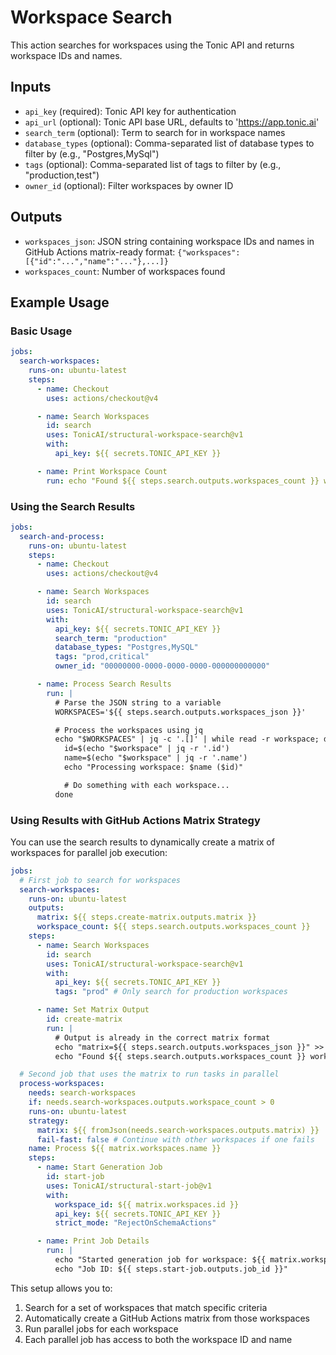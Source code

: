 # Workspace Search

This action searches for workspaces using the Tonic API and returns workspace IDs and names.

## Inputs

- `api_key` (required): Tonic API key for authentication
- `api_url` (optional): Tonic API base URL, defaults to 'https://app.tonic.ai'
- `search_term` (optional): Term to search for in workspace names
- `database_types` (optional): Comma-separated list of database types to filter by (e.g., "Postgres,MySql")
- `tags` (optional): Comma-separated list of tags to filter by (e.g., "production,test")
- `owner_id` (optional): Filter workspaces by owner ID

## Outputs

- `workspaces_json`: JSON string containing workspace IDs and names in GitHub Actions matrix-ready format: `{"workspaces": [{"id":"...","name":"..."},...]}`
- `workspaces_count`: Number of workspaces found

## Example Usage

### Basic Usage

```yaml
jobs:
  search-workspaces:
    runs-on: ubuntu-latest
    steps:
      - name: Checkout
        uses: actions/checkout@v4

      - name: Search Workspaces
        id: search
        uses: TonicAI/structural-workspace-search@v1
        with:
          api_key: ${{ secrets.TONIC_API_KEY }}

      - name: Print Workspace Count
        run: echo "Found ${{ steps.search.outputs.workspaces_count }} workspaces"
```

### Using the Search Results

```yaml
jobs:
  search-and-process:
    runs-on: ubuntu-latest
    steps:
      - name: Checkout
        uses: actions/checkout@v4

      - name: Search Workspaces
        id: search
        uses: TonicAI/structural-workspace-search@v1
        with:
          api_key: ${{ secrets.TONIC_API_KEY }}
          search_term: "production"
          database_types: "Postgres,MySQL"
          tags: "prod,critical"
          owner_id: "00000000-0000-0000-0000-000000000000"

      - name: Process Search Results
        run: |
          # Parse the JSON string to a variable
          WORKSPACES='${{ steps.search.outputs.workspaces_json }}'

          # Process the workspaces using jq
          echo "$WORKSPACES" | jq -c '.[]' | while read -r workspace; do
            id=$(echo "$workspace" | jq -r '.id')
            name=$(echo "$workspace" | jq -r '.name')
            echo "Processing workspace: $name ($id)"

            # Do something with each workspace...
          done
```

### Using Results with GitHub Actions Matrix Strategy

You can use the search results to dynamically create a matrix of workspaces for parallel job execution:

```yaml
jobs:
  # First job to search for workspaces
  search-workspaces:
    runs-on: ubuntu-latest
    outputs:
      matrix: ${{ steps.create-matrix.outputs.matrix }}
      workspace_count: ${{ steps.search.outputs.workspaces_count }}
    steps:
      - name: Search Workspaces
        id: search
        uses: TonicAI/structural-workspace-search@v1
        with:
          api_key: ${{ secrets.TONIC_API_KEY }}
          tags: "prod" # Only search for production workspaces

      - name: Set Matrix Output
        id: create-matrix
        run: |
          # Output is already in the correct matrix format
          echo "matrix=${{ steps.search.outputs.workspaces_json }}" >> $GITHUB_OUTPUT
          echo "Found ${{ steps.search.outputs.workspaces_count }} workspaces for matrix"

  # Second job that uses the matrix to run tasks in parallel
  process-workspaces:
    needs: search-workspaces
    if: needs.search-workspaces.outputs.workspace_count > 0
    runs-on: ubuntu-latest
    strategy:
      matrix: ${{ fromJson(needs.search-workspaces.outputs.matrix) }}
      fail-fast: false # Continue with other workspaces if one fails
    name: Process ${{ matrix.workspaces.name }}
    steps:
      - name: Start Generation Job
        id: start-job
        uses: TonicAI/structural-start-job@v1
        with:
          workspace_id: ${{ matrix.workspaces.id }}
          api_key: ${{ secrets.TONIC_API_KEY }}
          strict_mode: "RejectOnSchemaActions"

      - name: Print Job Details
        run: |
          echo "Started generation job for workspace: ${{ matrix.workspaces.name }}"
          echo "Job ID: ${{ steps.start-job.outputs.job_id }}"
```

This setup allows you to:
1. Search for a set of workspaces that match specific criteria
2. Automatically create a GitHub Actions matrix from those workspaces
3. Run parallel jobs for each workspace
4. Each parallel job has access to both the workspace ID and name